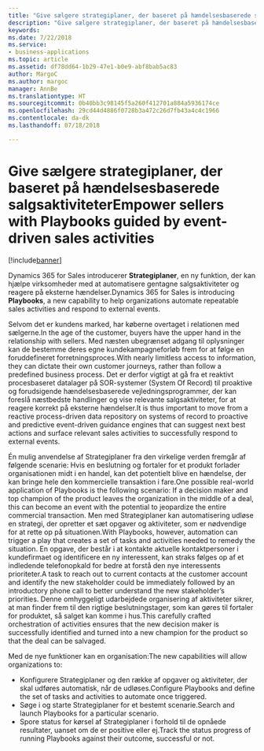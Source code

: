 ```yaml
---
title: "Give sælgere strategiplaner, der baseret på hændelsesbaserede salgsaktiviteter"
description: "Give sælgere strategiplaner, der baseret på hændelsesbaserede salgsaktiviteter"
keywords: 
ms.date: 7/22/2018
ms.service:
- business-applications
ms.topic: article
ms.assetid: df78dd64-1b29-47e1-b0e9-abf8bab5ac83
author: MargoC
ms.author: margoc
manager: AnnBe
ms.translationtype: HT
ms.sourcegitcommit: 0b40bb3c98145f5a260f412701a884a5936174ce
ms.openlocfilehash: 29cd44d4886f0728b3a472c26d7fb43a4c4c1966
ms.contentlocale: da-dk
ms.lasthandoff: 07/18/2018

---
```


# <a name="empower-sellers-with-playbooks-guided-by-event-driven-sales-activities"></a><span data-ttu-id="8e341-103">Give sælgere strategiplaner, der baseret på hændelsesbaserede salgsaktiviteter</span><span class="sxs-lookup"><span data-stu-id="8e341-103">Empower sellers with Playbooks guided by event-driven sales activities</span></span>


[!include[banner](../../includes/banner.md)]


<span data-ttu-id="8e341-104">Dynamics 365 for Sales introducerer **Strategiplaner**, en ny funktion, der kan hjælpe virksomheder med at automatisere gentagne salgsaktiviteter og reagere på eksterne hændelser.</span><span class="sxs-lookup"><span data-stu-id="8e341-104">Dynamics 365 for Sales is introducing **Playbooks**, a new capability to help organizations automate repeatable sales activities and respond to external events.</span></span>

<span data-ttu-id="8e341-105">Selvom det er kundens marked, har køberne overtaget i relationen med sælgerne.</span><span class="sxs-lookup"><span data-stu-id="8e341-105">In the age of the customer, buyers have the upper hand in the relationship with sellers.</span></span> <span data-ttu-id="8e341-106">Med næsten ubegrænset adgang til oplysninger kan de bestemme deres egne kundekampagneforløb frem for at følge en foruddefineret forretningsproces.</span><span class="sxs-lookup"><span data-stu-id="8e341-106">With nearly limitless access to information, they can dictate their own customer journeys, rather than follow a predefined business process.</span></span> <span data-ttu-id="8e341-107">Det er derfor vigtigt at gå fra et reaktivt procesbaseret datalager på SOR-systemer (System Of Record) til proaktive og forudsigende hændelsesbaserede vejledningsprogrammer, der kan foreslå næstbedste handlinger og vise relevante salgsaktiviteter, for at reagere korrekt på eksterne hændelser.</span><span class="sxs-lookup"><span data-stu-id="8e341-107">It is thus important to move from a reactive process-driven data repository on systems of record to proactive and predictive event-driven guidance engines that can suggest next best actions and surface relevant sales activities to successfully respond to external events.</span></span>

<span data-ttu-id="8e341-108">Én mulig anvendelse af Strategiplaner fra den virkelige verden fremgår af følgende scenarie: Hvis en beslutning og fortaler for et produkt forlader organisationen midt i en handel, kan det potentielt blive en hændelse, der kan bringe hele den kommercielle transaktion i fare.</span><span class="sxs-lookup"><span data-stu-id="8e341-108">One possible real-world application of Playbooks is the following scenario: If a decision maker and top champion of the product leaves the organization in the middle of a deal, this can become an event with the potential to jeopardize the entire commercial transaction.</span></span> <span data-ttu-id="8e341-109">Men med Strategiplaner kan automatisering udløse en strategi, der opretter et sæt opgaver og aktiviteter, som er nødvendige for at rette op på situationen.</span><span class="sxs-lookup"><span data-stu-id="8e341-109">With Playbooks, however, automation can trigger a play that creates a set of tasks and activities needed to remedy the situation.</span></span>
<span data-ttu-id="8e341-110">En opgave, der består i at kontakte aktuelle kontaktpersoner i kundefirmaet og identificere en ny interessent, kan straks følges op af et indledende telefonopkald for bedre at forstå den nye interessents prioriteter.</span><span class="sxs-lookup"><span data-stu-id="8e341-110">A task to reach out to current contacts at the customer account and identify the new stakeholder could be immediately followed by an introductory phone call to better understand the new stakeholder’s priorities.</span></span> <span data-ttu-id="8e341-111">Denne omhyggeligt udarbejdede organisering af aktiviteter sikrer, at man finder frem til den rigtige beslutningstager, som kan gøres til fortaler for produktet, så salget kan komme i hus.</span><span class="sxs-lookup"><span data-stu-id="8e341-111">This carefully crafted orchestration of activities ensures that the new decision maker is successfully identified and turned into a new champion for the product so that the deal can be salvaged.</span></span>

<span data-ttu-id="8e341-112">Med de nye funktioner kan en organisation:</span><span class="sxs-lookup"><span data-stu-id="8e341-112">The new capabilities will allow organizations to:</span></span>

-   <span data-ttu-id="8e341-113">Konfigurere Strategiplaner og den række af opgaver og aktiviteter, der skal udføres automatisk, når de udløses.</span><span class="sxs-lookup"><span data-stu-id="8e341-113">Configure Playbooks and define the set of tasks and activities to automate once triggered.</span></span>
-   <span data-ttu-id="8e341-114">Søge i og starte Strategiplaner for et bestemt scenarie.</span><span class="sxs-lookup"><span data-stu-id="8e341-114">Search and launch Playbooks for a particular scenario.</span></span>
-   <span data-ttu-id="8e341-115">Spore status for kørsel af Strategiplaner i forhold til de opnåede resultater, uanset om de er positive eller ej.</span><span class="sxs-lookup"><span data-stu-id="8e341-115">Track the status progress of running Playbooks against their outcome, successful or not.</span></span>

